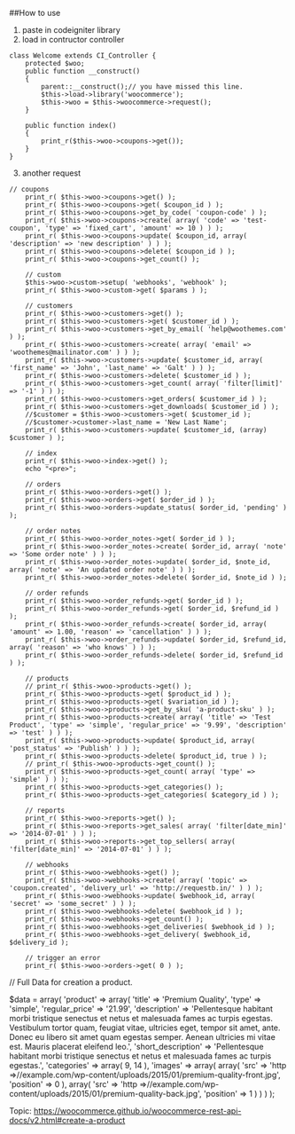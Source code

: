 ##How to use

1. paste in codeigniter library
2. load in contructor controller
```
class Welcome extends CI_Controller {
	protected $woo;
	public function __construct()
	{
	    parent::__construct();// you have missed this line.
		$this->load->library('woocommerce');
		$this->woo = $this->woocommerce->request();
	}

	public function index()
	{
		print_r($this->woo->coupons->get());
	}
}
```
3. another request 
```
// coupons
	print_r( $this->woo->coupons->get() );
	print_r( $this->woo->coupons->get( $coupon_id ) );
	print_r( $this->woo->coupons->get_by_code( 'coupon-code' ) );
	print_r( $this->woo->coupons->create( array( 'code' => 'test-coupon', 'type' => 'fixed_cart', 'amount' => 10 ) ) );
	print_r( $this->woo->coupons->update( $coupon_id, array( 'description' => 'new description' ) ) );
	print_r( $this->woo->coupons->delete( $coupon_id ) );
	print_r( $this->woo->coupons->get_count() );

	// custom
	$this->woo->custom->setup( 'webhooks', 'webhook' );
	print_r( $this->woo->custom->get( $params ) );

	// customers
	print_r( $this->woo->customers->get() );
	print_r( $this->woo->customers->get( $customer_id ) );
	print_r( $this->woo->customers->get_by_email( 'help@woothemes.com' ) );
	print_r( $this->woo->customers->create( array( 'email' => 'woothemes@mailinator.com' ) ) );
	print_r( $this->woo->customers->update( $customer_id, array( 'first_name' => 'John', 'last_name' => 'Galt' ) ) );
	print_r( $this->woo->customers->delete( $customer_id ) );
	print_r( $this->woo->customers->get_count( array( 'filter[limit]' => '-1' ) ) );
	print_r( $this->woo->customers->get_orders( $customer_id ) );
	print_r( $this->woo->customers->get_downloads( $customer_id ) );
	//$customer = $this->woo->customers->get( $customer_id );
	//$customer->customer->last_name = 'New Last Name';
	print_r( $this->woo->customers->update( $customer_id, (array) $customer ) );

	// index
	print_r( $this->woo->index->get() );
	echo "<pre>";

	// orders
	print_r( $this->woo->orders->get() );
	print_r( $this->woo->orders->get( $order_id ) );
	print_r( $this->woo->orders->update_status( $order_id, 'pending' ) );

	// order notes
	print_r( $this->woo->order_notes->get( $order_id ) );
	print_r( $this->woo->order_notes->create( $order_id, array( 'note' => 'Some order note' ) ) );
	print_r( $this->woo->order_notes->update( $order_id, $note_id, array( 'note' => 'An updated order note' ) ) );
	print_r( $this->woo->order_notes->delete( $order_id, $note_id ) );

	// order refunds
	print_r( $this->woo->order_refunds->get( $order_id ) );
	print_r( $this->woo->order_refunds->get( $order_id, $refund_id ) );
	print_r( $this->woo->order_refunds->create( $order_id, array( 'amount' => 1.00, 'reason' => 'cancellation' ) ) );
	print_r( $this->woo->order_refunds->update( $order_id, $refund_id, array( 'reason' => 'who knows' ) ) );
	print_r( $this->woo->order_refunds->delete( $order_id, $refund_id ) );

	// products
	// print_r( $this->woo->products->get() );
	print_r( $this->woo->products->get( $product_id ) );
	print_r( $this->woo->products->get( $variation_id ) );
	print_r( $this->woo->products->get_by_sku( 'a-product-sku' ) );
	print_r( $this->woo->products->create( array( 'title' => 'Test Product', 'type' => 'simple', 'regular_price' => '9.99', 'description' => 'test' ) ) );
	print_r( $this->woo->products->update( $product_id, array( 'post_status' => 'Publish' ) ) );
	print_r( $this->woo->products->delete( $product_id, true ) );
	// print_r( $this->woo->products->get_count() );
	print_r( $this->woo->products->get_count( array( 'type' => 'simple' ) ) );
	print_r( $this->woo->products->get_categories() );
	print_r( $this->woo->products->get_categories( $category_id ) );

	// reports
	print_r( $this->woo->reports->get() );
	print_r( $this->woo->reports->get_sales( array( 'filter[date_min]' => '2014-07-01' ) ) );
	print_r( $this->woo->reports->get_top_sellers( array( 'filter[date_min]' => '2014-07-01' ) ) );

	// webhooks
	print_r( $this->woo->webhooks->get() );
	print_r( $this->woo->webhooks->create( array( 'topic' => 'coupon.created', 'delivery_url' => 'http://requestb.in/' ) ) );
	print_r( $this->woo->webhooks->update( $webhook_id, array( 'secret' => 'some_secret' ) ) );
	print_r( $this->woo->webhooks->delete( $webhook_id ) );
	print_r( $this->woo->webhooks->get_count() );
	print_r( $this->woo->webhooks->get_deliveries( $webhook_id ) );
	print_r( $this->woo->webhooks->get_delivery( $webhook_id, $delivery_id );

	// trigger an error
	print_r( $this->woo->orders->get( 0 ) );
```




// Full Data for creation a product. 

$data = array(
    'product' => array(
        'title' => 'Premium Quality',
        'type' => 'simple',
        'regular_price' => '21.99',
        'description' => 'Pellentesque habitant morbi tristique senectus et netus et malesuada fames ac turpis egestas. Vestibulum tortor quam, feugiat vitae, ultricies eget, tempor sit amet, ante. Donec eu libero sit amet quam egestas semper. Aenean ultricies mi vitae est. Mauris placerat eleifend leo.',
        'short_description' => 'Pellentesque habitant morbi tristique senectus et netus et malesuada fames ac turpis egestas.',
        'categories' => array(
            9,
            14
        ),
        'images' => array(
            array(
                'src' => 'http =>//example.com/wp-content/uploads/2015/01/premium-quality-front.jpg',
                'position' => 0
            ),
            array(
                'src' => 'http =>//example.com/wp-content/uploads/2015/01/premium-quality-back.jpg',
                'position' => 1
            )
        )
    )
);

Topic: https://woocommerce.github.io/woocommerce-rest-api-docs/v2.html#create-a-product